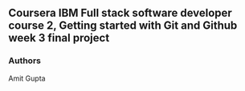 ## Coursera IBM Full stack software developer course 2, Getting started with Git and Github week 3 final project

### Authors
Amit Gupta

